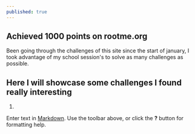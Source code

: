 ```yaml
---
published: true
---
```

## Achieved 1000 points on rootme.org

Been going through the challenges of this site since the start of january, I took advantage of my school session's to solve as many challenges as possible.

Here I will showcase some challenges I found really interesting
---
1.

Enter text in [Markdown](http://daringfireball.net/projects/markdown/). Use the toolbar above, or click the **?** button for formatting help.
